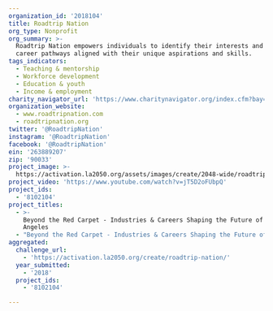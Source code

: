 ```yaml
---
organization_id: '2018104'
title: Roadtrip Nation
org_type: Nonprofit
org_summary: >-
  Roadtrip Nation empowers individuals to identify their interests and explore
  career pathways aligned with their unique aspirations and skills.
tags_indicators:
  - Teaching & mentorship
  - Workforce development
  - Education & youth
  - Income & employment
charity_navigator_url: 'https://www.charitynavigator.org/index.cfm?bay=search.profile&ein=263889207'
organization_website:
  - www.roadtripnation.com
  - roadtripnation.org
twitter: '@RoadtripNation'
instagram: '@RoadtripNation'
facebook: '@RoadtripNation'
ein: '263889207'
zip: '90033'
project_image: >-
  https://activation.la2050.org/assets/images/create/2048-wide/roadtrip-nation.jpg
project_video: 'https://www.youtube.com/watch?v=jT5D2oFUbpQ'
project_ids:
  - '8102104'
project_titles:
  - >-
    Beyond the Red Carpet - Industries & Careers Shaping the Future of Los
    Angeles
  - "Beyond the Red Carpet - Industries & Careers Shaping the Future of Los Angeles\r\n"
aggregated:
  challenge_url:
    - 'https://activation.la2050.org/create/roadtrip-nation/'
  year_submitted:
    - '2018'
  project_ids:
    - '8102104'

---
```

